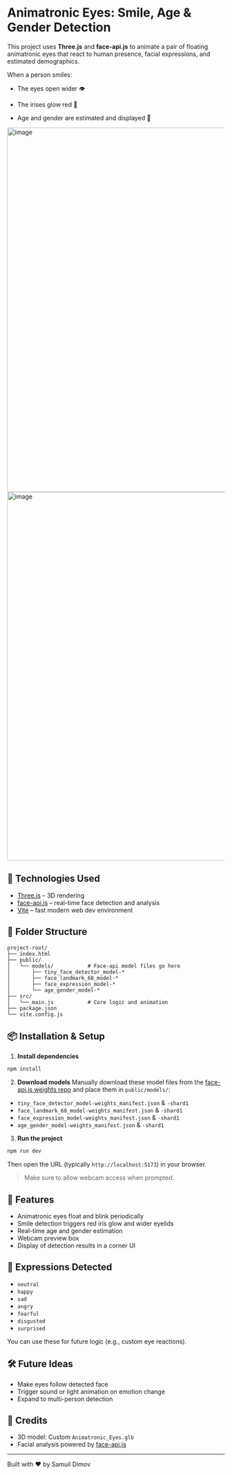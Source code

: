 # Animatronic Eyes: Smile, Age & Gender Detection

This project uses **Three.js** and **face-api.js** to animate a pair of floating animatronic eyes that react to human presence, facial expressions, and estimated demographics.

When a person smiles:

* The eyes open wider 👁️

* The irises glow red 🔴


* Age and gender are estimated and displayed 🧠
 <img width="843" alt="image" src="https://github.com/user-attachments/assets/7e864f9d-3f74-4f29-9e24-376ae99ccc62" />


  <img width="853" alt="image" src="https://github.com/user-attachments/assets/8724105e-fb90-4e4a-852b-7ae8344b5934" />

## 🧰 Technologies Used

* [Three.js](https://threejs.org/) – 3D rendering
* [face-api.js](https://github.com/justadudewhohacks/face-api.js) – real-time face detection and analysis
* [Vite](https://vitejs.dev/) – fast modern web dev environment

## 📁 Folder Structure

```
project-root/
├── index.html
├── public/
│   └── models/           # Face-api model files go here
│       ├── tiny_face_detector_model-*
│       ├── face_landmark_68_model-*
│       ├── face_expression_model-*
│       └── age_gender_model-*
├── src/
│   └── main.js           # Core logic and animation
├── package.json
└── vite.config.js
```

## 📦 Installation & Setup

1. **Install dependencies**

```bash
npm install
```

2. **Download models**
   Manually download these model files from the [face-api.js weights repo](https://github.com/justadudewhohacks/face-api.js/tree/master/weights) and place them in `public/models/`:

* `tiny_face_detector_model-weights_manifest.json` & `-shard1`
* `face_landmark_68_model-weights_manifest.json` & `-shard1`
* `face_expression_model-weights_manifest.json` & `-shard1`
* `age_gender_model-weights_manifest.json` & `-shard1`

3. **Run the project**

```bash
npm run dev
```

Then open the URL (typically `http://localhost:5173`) in your browser.

> Make sure to allow webcam access when prompted.

## 🤖 Features

* Animatronic eyes float and blink periodically
* Smile detection triggers red iris glow and wider eyelids
* Real-time age and gender estimation
* Webcam preview box
* Display of detection results in a corner UI

## 🧪 Expressions Detected

* `neutral`
* `happy`
* `sad`
* `angry`
* `fearful`
* `disgusted`
* `surprised`

You can use these for future logic (e.g., custom eye reactions).

## 🛠 Future Ideas

* Make eyes follow detected face
* Trigger sound or light animation on emotion change
* Expand to multi-person detection

## 📸 Credits

* 3D model: Custom `Animatronic_Eyes.glb`
* Facial analysis powered by [face-api.js](https://github.com/justadudewhohacks/face-api.js)

---

Built with ❤️ by Samuil Dimov
